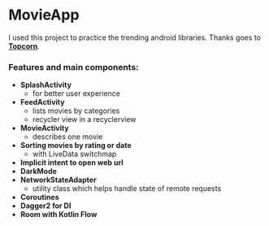 # MovieApp

I used this project to practice the trending android libraries. Thanks goes to [**Topcorn**](https://github.com/theapache64/topcorn).

### Features and main components:
- **SplashActivity**
  - for better user experience
- **FeedActivity**
  - lists movies by categories
  - recycler view in a recyclerview
- **MovieActivity**
  - describes one movie
- **Sorting movies by rating or date**
  - with LiveData switchmap
- **Implicit intent to open web url**
- **DarkMode**
- **NetworkStateAdapter**
  - utility class which helps handle state of remote requests
- **Coroutines**
- **Dagger2 for DI**
- **Room with Kotlin Flow**